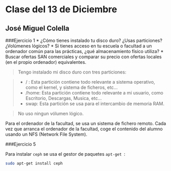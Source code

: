 Clase del 13 de Diciembre
=========================

José Miguel Colella
--------------------

###Ejercicio 1
      * ¿Cómo tienes instalado tu disco duro? ¿Usas particiones? ¿Volúmenes lógicos?
      * Si tienes acceso en tu escuela o facultad a un ordenador común para las prácticas, ¿qué almacenamiento físico utiliza?
      * Buscar ofertas SAN comerciales y comparar su precio con ofertas locales (en el propio ordenador) equivalentes.

> Tengo instalado mi disco duro con tres particiones:

  > * / : Esta partición contiene todo relevante a sistema operativo, como el kernel,
  >  y sistema de ficheros, etc...
  > * /home: Esta partición contiene todo relevante a mi usuario, como Escritorio,
  Descargas, Musica, etc...
  > * swap: Esta partición se usa para el intercambio de memoria RAM.

  > No uso ningun vólumen lógico.


  Para el ordenador de la facultad, se usa un sistema de fichero remoto. Cada
  vez que arranca el ordenador de la facultad, coge el contenido del alumno usando
  un NFS (Network File System).




###Ejercicio 5

Para instalar `ceph` se usa el gestor de paquetes `apt-get `:

```sh
sudo apt-get install ceph
```

